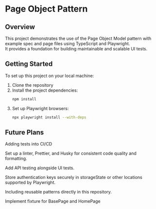# Page Object Pattern

## Overview
This project demonstrates the use of the Page Object Model pattern with example spec and page files using TypeScript and Playwright.  
It provides a foundation for building maintainable and scalable UI tests.

## Getting Started
To set up this project on your local machine:

1. Clone the repository
2. Install the project dependencies:
    ```bash
    npm install
3. Set up Playwright browsers:
    ```bash
    npx playwright install --with-deps   

## Future Plans
Adding tests into CI/CD

Set up a linter, Prettier, and Husky for consistent code quality and formatting.

Add API testing alongside UI tests.

Store authentication keys securely in storageState or other locations supported by Playwright.

Including reusable patterns directly in this repository.

Implement fixture for BasePage and HomePage


